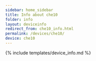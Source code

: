 ```yaml
---
sidebar: home_sidebar
title: Info about che10
folder: info
layout: deviceinfo
redirect_from: che10_info.html
permalink: /devices/che10/
device: che10
---
```

{% include templates/device_info.md %}
